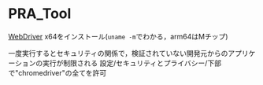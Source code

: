 # PRA_Tool

[WebDriver](https://chromedriver.chromium.org/downloads)
x64をインストール(`uname -m`でわかる，arm64はMチップ)

一度実行するとセキュリティの関係で，検証されていない開発元からのアプリケーションの実行が制限される
設定/セキュリティとプライバシー/下部で"chromedriver"の全てを許可
